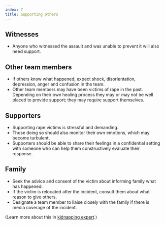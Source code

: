 ```yaml
---
index: 7
title: Supporting others
---
```

## Witnesses 

*	Anyone who witnessed the assault and was unable to prevent it will also need
support. 

## Other team members 

*	If others know what happened, expect shock, disorientation, depression,
anger and confusion in the team. 
*	Other team members may have been victims of rape in the past. Depending on their
own healing process they may or may not be well placed to provide support; they may require support themselves. 

## Supporters

*	Supporting rape victims is stressful and demanding. 
* 	Those doing so should also monitor their own emotions, which may become turbulent. 
*  Supporters should be able to share their feelings in a confidential setting with someone who can help them constructively evaluate their response.

## Family

*	Seek the advice and consent of the victim about informing family what has happened. 
* 	If the victim is relocated after the incident, consult them about what reason to give others.  
*	Designate a team member to liaise closely with the family if there is media coverage of the incident.

(Learn more about this in [kidnapping expert](umbrella://travel/kidnapping/expert).)